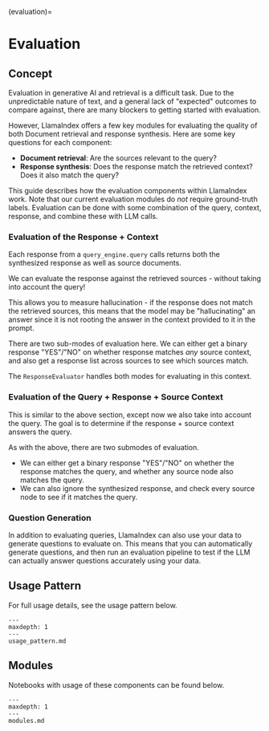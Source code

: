 (evaluation)=
# Evaluation

## Concept
Evaluation in generative AI and retrieval is a difficult task. Due to the unpredictable nature of text, and a general lack of "expected" outcomes to compare against, there are many blockers to getting started with evaluation.

However, LlamaIndex offers a few key modules for evaluating the quality of both Document retrieval and response synthesis.
Here are some key questions for each component:

- **Document retrieval**: Are the sources relevant to the query?
- **Response synthesis**: Does the response match the retrieved context? Does it also match the query? 

This guide describes how the evaluation components within LlamaIndex work. Note that our current evaluation modules
do *not* require ground-truth labels. Evaluation can be done with some combination of the query, context, response,
and combine these with LLM calls.

### Evaluation of the Response + Context

Each response from a `query_engine.query` calls returns both the synthesized response as well as source documents.

We can evaluate the response against the retrieved sources - without taking into account the query!

This allows you to measure hallucination - if the response does not match the retrieved sources, this means that the model may be "hallucinating" an answer since it is not rooting the answer in the context provided to it in the prompt.

There are two sub-modes of evaluation here. We can either get a binary response "YES"/"NO" on whether response matches *any* source context,
and also get a response list across sources to see which sources match.

The `ResponseEvaluator` handles both modes for evaluating in this context.

### Evaluation of the Query + Response + Source Context

This is similar to the above section, except now we also take into account the query. The goal is to determine if
the response + source context answers the query.

As with the above, there are two submodes of evaluation. 
- We can either get a binary response "YES"/"NO" on whether
the response matches the query, and whether any source node also matches the query.
- We can also ignore the synthesized response, and check every source node to see
if it matches the query.

### Question Generation

In addition to evaluating queries, LlamaIndex can also use your data to generate questions to evaluate on. This means that you can automatically generate questions, and then run an evaluation pipeline to test if the LLM can actually answer questions accurately using your data.

## Usage Pattern

For full usage details, see the usage pattern below.

```{toctree}
---
maxdepth: 1
---
usage_pattern.md
```

## Modules

Notebooks with usage of these components can be found below.

```{toctree}
---
maxdepth: 1
---
modules.md
```